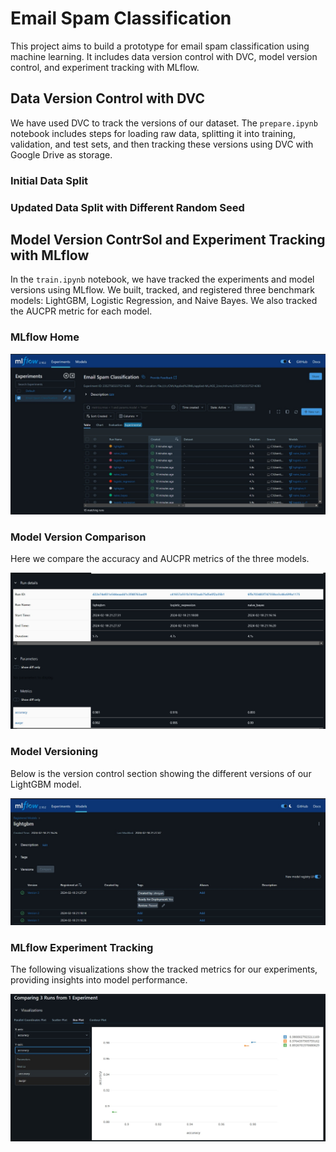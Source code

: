 

# Email Spam Classification

This project aims to build a prototype for email spam classification using machine learning. It includes data version control with DVC, model version control, and experiment tracking with MLflow.

## Data Version Control with DVC

We have used DVC to track the versions of our dataset. The `prepare.ipynb` notebook includes steps for loading raw data, splitting it into training, validation, and test sets, and then tracking these versions using DVC with Google Drive as storage.

### Initial Data Split

### Updated Data Split with Different Random Seed

## Model Version ContrSol and Experiment Tracking with MLflow

In the `train.ipynb` notebook, we have tracked the experiments and model versions using MLflow. We built, tracked, and registered three benchmark models: LightGBM, Logistic Regression, and Naive Bayes. We also tracked the AUCPR metric for each model.

### MLflow Home

![MLflow Home](images/home.jpeg)

### Model Version Comparison

Here we compare the accuracy and AUCPR metrics of the three models.

![Model Comparison](images/com2.jpeg)

### Model Versioning

Below is the version control section showing the different versions of our LightGBM model.

![Model Versioning](images/version.jpeg)

### MLflow Experiment Tracking

The following visualizations show the tracked metrics for our experiments, providing insights into model performance.

![Experiment Tracking](images/com1.jpeg)
